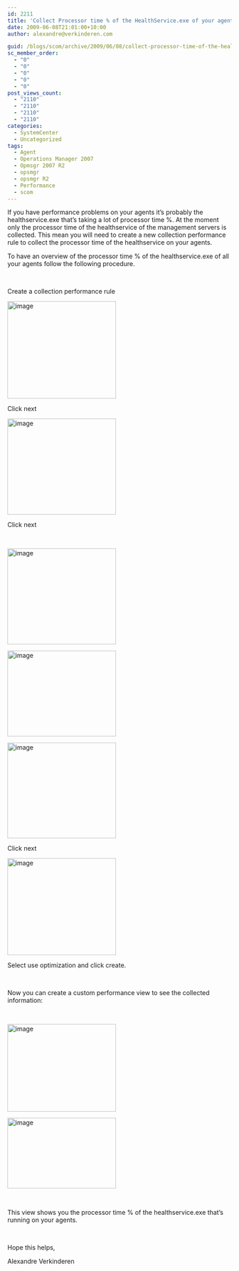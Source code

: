 ```yaml
---
id: 2211
title: 'Collect Processor time % of the HealthService.exe of your agents'
date: 2009-06-08T21:01:00+10:00
author: alexandre@verkinderen.com

guid: /blogs/scom/archive/2009/06/08/collect-processor-time-of-the-healthservice-exe-of-your-agents.aspx
sc_member_order:
  - "0"
  - "0"
  - "0"
  - "0"
  - "0"
post_views_count:
  - "2110"
  - "2110"
  - "2110"
  - "2110"
categories:
  - SystemCenter
  - Uncategorized
tags:
  - Agent
  - Operations Manager 2007
  - Opmsgr 2007 R2
  - opsmgr
  - opsmgr R2
  - Performance
  - scom
---
```

If you have performance problems on your agents it&rsquo;s probably the healthservice.exe that&rsquo;s taking a lot of processor time %. At the moment only the processor time of the healthservice of the management servers is collected. This mean you will need to create a new collection performance rule to collect the processor time of the healthservice on your agents.

To have an overview of the processor time % of the healthservice.exe of all your agents follow the following procedure.

&nbsp;

Create a collection performance rule

[<img style="border-right: 0px;border-top: 0px;border-left: 0px;border-bottom: 0px" alt="image" src="https://mscloudstorage.blob.core.windows.net/mscloudstorage//2012/06/image_thumb_7A8AE334.png" width="244" border="0" height="219" />](http://scug.be/scom/files/2012/06/image_2E9F8288.png)

Click next

[<img style="border-right: 0px;border-top: 0px;border-left: 0px;border-bottom: 0px" alt="image" src="https://mscloudstorage.blob.core.windows.net/mscloudstorage//2012/06/image_thumb_1169B4B1.png" width="244" border="0" height="216" />](http://scug.be/scom/files/2012/06/image_0BFB440D.png)

Click next

&nbsp;

[<img style="border-right: 0px;border-top: 0px;border-left: 0px;border-bottom: 0px" alt="image" src="https://mscloudstorage.blob.core.windows.net/mscloudstorage//2012/06/image_thumb_68126CB2.png" width="244" border="0" height="216" />](http://scug.be/scom/files/2012/06/image_70E274FE.png)

[<img style="border-right: 0px;border-top: 0px;border-left: 0px;border-bottom: 0px" alt="image" src="https://mscloudstorage.blob.core.windows.net/mscloudstorage//2012/06/image_thumb_0E081D09.png" width="244" border="0" height="193" />](http://scug.be/scom/files/2012/06/image_75787FB8.png)

[<img style="border-right: 0px;border-top: 0px;border-left: 0px;border-bottom: 0px" alt="image" src="https://mscloudstorage.blob.core.windows.net/mscloudstorage//2012/06/image_thumb_64B0D50A.png" width="244" border="0" height="215" />](http://scug.be/scom/files/2012/06/image_6D80DD56.png)

Click next

[<img style="border-right: 0px;border-top: 0px;border-left: 0px;border-bottom: 0px" alt="image" src="https://mscloudstorage.blob.core.windows.net/mscloudstorage//2012/06/image_thumb_4FDEDC8A.png" width="244" border="0" height="218" />](http://scug.be/scom/files/2012/06/image_7216E810.png)

Select use optimization and click create.

&nbsp;

Now you can create a custom performance view to see the collected information:

&nbsp;

[<img style="border-right: 0px;border-top: 0px;border-left: 0px;border-bottom: 0px" alt="image" src="https://mscloudstorage.blob.core.windows.net/mscloudstorage//2012/06/image_thumb_0DF7F73C.png" width="244" border="0" height="197" />](http://scug.be/scom/files/2012/06/image_3D29E2D3.png)

[<img style="border-right: 0px;border-top: 0px;border-left: 0px;border-bottom: 0px" alt="image" src="https://mscloudstorage.blob.core.windows.net/mscloudstorage//2012/06/image_thumb_395C1836.png" width="244" border="0" height="159" />](http://scug.be/scom/files/2012/06/image_748FF401.png)

&nbsp;

This view shows you the processor time % of the healthservice.exe that&rsquo;s running on your agents.

&nbsp;

Hope this helps,

Alexandre Verkinderen

